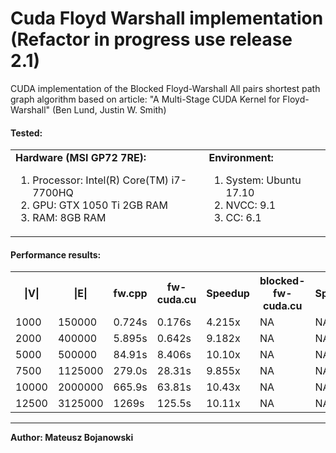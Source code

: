 Cuda Floyd Warshall implementation (Refactor in progress use release 2.1)
===========================
CUDA implementation of the Blocked Floyd-Warshall All pairs shortest path graph algorithm
based on article:
"A Multi-Stage CUDA Kernel for Floyd-Warshall" (Ben Lund, Justin W. Smith)

#### Tested:
<table style="width:100%; border:0px" >
 <td>
  <b>Hardware (MSI GP72 7RE):</b>
  <ol>
   <li>Processor: Intel(R) Core(TM) i7-7700HQ</li>
   <li>GPU: GTX 1050 Ti 2GB RAM</li>
   <li>RAM: 8GB RAM</li>
  </ol> 
 </td>
 <td>
  <b>Environment:</b>
  <ol>
   <li>System: Ubuntu 17.10</li>
   <li>NVCC: 9.1</li>
   <li>CC: 6.1</li>
  </ol>
 </td>
</table>


#### Performance results:

<table>
 <tr>
   <th>|V|</th><th>|E|</th><th>fw.cpp</th><th> fw-cuda.cu </th><th>Speedup</th><th> blocked-fw-cuda.cu </th><th>Speedup</th>
 </tr>
 <tr>
  <td> 1000</td><td> 150000 </td><td> 0.724s</td><td> 0.176s </td><td> 4.215x</td></td><td> NA </td><td> NA </td>
 </tr>
 <tr>
   <td> 2000</td><td> 400000 </td><td> 5.895s</td><td> 0.642s </td><td> 9.182x</td></td><td> NA </td><td> NA </td>
 </tr>
 <tr>
   <td> 5000</td><td> 500000</td><td> 84.91s</td><td> 8.406s </td><td> 10.10x</td></td><td> NA </td><td> NA </td>
 </tr>
 <tr>
   <td> 7500</td><td> 1125000</td><td> 279.0s</td><td> 28.31s </td><td> 9.855x</td></td><td> NA </td><td> NA </td>
 </tr>
 <tr>
   <td> 10000</td><td> 2000000</td><td> 665.9s</td><td> 63.81s </td><td> 10.43x</td></td><td> NA </td><td> NA </td>
 </tr>
 <tr>
   <td> 12500</td><td> 3125000</td><td> 1269s</td><td> 125.5s</td><td> 10.11x</td></td><td> NA </td><td> NA </td>
 </tr>
</table>

<hr/>
<b>Author: Mateusz Bojanowski</b>
